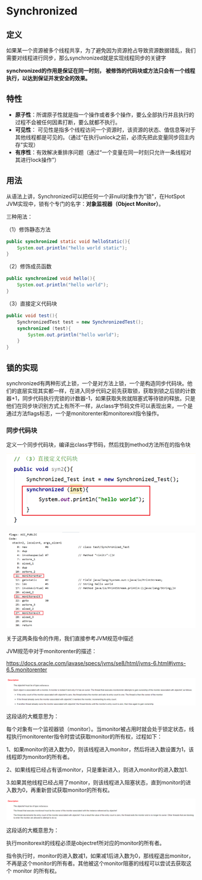 # Synchronized

## 定义

如果某一个资源被多个线程共享，为了避免因为资源抢占导致资源数据错乱，我们需要对线程进行同步，那么synchronized就是实现线程同步的关键字

**synchronized的作用是保证在同一时刻， 被修饰的代码块或方法只会有一个线程执行，以达到保证并发安全的效果。**

## 特性

- **原子性**：所谓原子性就是指一个操作或者多个操作，要么全部执行并且执行的过程不会被任何因素打断，要么就都不执行。
- **可见性**： 可见性是指多个线程访问一个资源时，该资源的状态、值信息等对于其他线程都是可见的。（通过“在执行unlock之前，必须先把此变量同步回主内存”实现）
- **有序性**：有效解决重排序问题（通过“一个变量在同一时刻只允许一条线程对其进行lock操作”）

## 用法

从语法上讲，Synchronized可以把任何一个非null对象作为"锁"，在HotSpot JVM实现中，锁有个专门的名字：**对象监视器（Object Monitor）**。

三种用法：

（1）修饰静态方法
```java
public synchronized static void helloStatic(){
    System.out.println("hello world static");
}
```

（2）修饰成员函数

```java
public synchronized void hello(){
    System.out.println("hello world");
}
```

（3）直接定义代码块

```java
public void test(){
    SynchronizedTest test = new SynchronizedTest();        
    synchronized (test){
        System.out.println("hello world");
    }
}
```

## 锁的实现

synchronized有两种形式上锁，一个是对方法上锁，一个是构造同步代码块。他们的底层实现其实都一样，在进入同步代码之前先获取锁，获取到锁之后锁的计数器+1，同步代码执行完锁的计数器-1，如果获取失败就阻塞式等待锁的释放。只是他们在同步块识别方式上有所不一样，从class字节码文件可以表现出来，一个是通过方法flags标志，一个是monitorenter和monitorexit指令操作。

### 同步代码块

定义一个同步代码块，编译出class字节码，然后找到method方法所在的指令块

![](./asserts/5.1.png)

![](./asserts/5.2.png)

关于这两条指令的作用，我们直接参考JVM规范中描述

JVM规范中对于monitorenter的描述：

https://docs.oracle.com/javase/specs/jvms/se8/html/jvms-6.html#jvms-6.5.monitorenter

![](./asserts/5.3.png)

这段话的大概意思为：

每个对象有一个监视器锁（monitor）。当monitor被占用时就会处于锁定状态，线程执行monitorenter指令时尝试获取monitor的所有权，过程如下：

1、如果monitor的进入数为0，则该线程进入monitor，然后将进入数设置为1，该线程即为monitor的所有者。

2、如果线程已经占有该monitor，只是重新进入，则进入monitor的进入数加1.

3.如果其他线程已经占用了monitor，则该线程进入阻塞状态，直到monitor的进入数为0，再重新尝试获取monitor的所有权。

![](./asserts/5.4.png)

这段话的大概意思为：

执行monitorexit的线程必须是objectref所对应的monitor的所有者。

指令执行时，monitor的进入数减1，如果减1后进入数为0，那线程退出monitor，不再是这个monitor的所有者。其他被这个monitor阻塞的线程可以尝试去获取这个 monitor 的所有权。 



